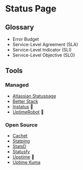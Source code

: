 # Status Page

## Glossary

- Error Budget
- Service-Level Agreement (SLA)
- Service-Level Indicator (SLI)
- Service-Level Objective (SLO)

## Tools

### Managed

- [Atlassian Statuspage](/atlassian/statuspage.md)
- [Better Stack](https://betterstack.com)
- [Instatus](https://instatus.com) 🌟
- [UptimeRobot](/uptimerobot/README.md) 🌟

### Open Source

- [Cachet](/cachet.md)
- [Statping](/statping.md)
- [StatsD](https://github.com/statsd/statsd)
- [Statusfy](/statusfy.md)
- [Upptime](/upptime.md) 🌟
- [Uptime Kuma](/uptime-kuma.md)

<!--
https://github.com/openstatusHQ/openstatus
https://github.com/cstate/cstate
https://github.com/TwiN/gatus
-->
